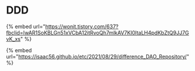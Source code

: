 # DDD

{% embed url="https://wonit.tistory.com/637?fbclid=IwAR1SoKBLGn51xVCbA12itRvoQh7mlkAV7KI0ltaLH4pdKbZtQ9JJ7GvK_xs" %}

{% embed url="https://isaac56.github.io/etc/2021/08/29/difference_DAO_Repository/" %}
